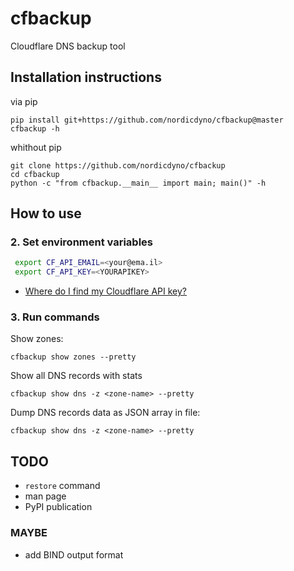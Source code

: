 # cfbackup

Cloudflare DNS backup tool

## Installation instructions

via pip

    pip install git+https://github.com/nordicdyno/cfbackup@master
    cfbackup -h

whithout pip

    git clone https://github.com/nordicdyno/cfbackup
    cd cfbackup
    python -c "from cfbackup.__main__ import main; main()" -h

## How to use


### 2. Set environment variables

```bash
 export CF_API_EMAIL=<your@ema.il>
 export CF_API_KEY=<YOURAPIKEY>
```

* [Where do I find my Cloudflare API key?](https://support.cloudflare.com/hc/en-us/articles/200167836-Where-do-I-find-my-Cloudflare-API-key-)

### 3. Run commands

Show zones:

    cfbackup show zones --pretty

Show all DNS records with stats

    cfbackup show dns -z <zone-name> --pretty

Dump DNS records data as JSON array in file:

    cfbackup show dns -z <zone-name> --pretty

## TODO

* `restore` command
* man page
* PyPI publication

### MAYBE

* add BIND output format
